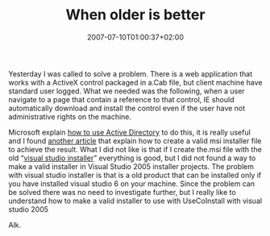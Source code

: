 ﻿---
title: "When older is better"
description: ""
date: 2007-07-10T01:00:37+02:00
draft: false
tags: [General]
categories: [General]
---
Yesterday I was called to solve a problem. There is a web application that works with a ActiveX control packaged in a.Cab file, but client machine have standard user logged. What we needed was the following, when a user navigate to a page that contain a reference to that control, IE should automatically download and install the control even if the user have not administrative rights on the machine.

Microsoft explain [how to use Active Directory](http://support.microsoft.com/default.aspx?scid=kb;EN-US;241163) to do this, it is really useful and I found [another article](http://support.microsoft.com/kb/248023/en-us) that explain how to create a valid msi installer file to achieve the result. What I did not like is that if I create the.msi file with the old “[visual studio installer](http://msdn2.microsoft.com/en-us/vstudio/aa718352.aspx)” everything is good, but I did not found a way to make a valid installer in Visual Studio 2005 installer projects. The problem with visual studio installer is that is a old product that can be installed only if you have installed visual studio 6 on your machine. Since the problem can be solved there was no need to investigate further, but I really like to understand how to make  a valid installer to use with UseCoInstall with visual studio 2005

Alk.
